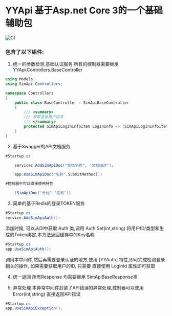 # YYApi 基于Asp.net Core 3的一个基础辅助包

![CI](https://github.com/YY-Tech/YYApi/workflows/CI/badge.svg)

### 包含了以下组件:

1. 统一的参数检测,基础认证服务
所有的控制器需要继承 YYApi.Controllers.BaseController

```C#
using Models;
using SimApi.Controllers;

namespace Controllers
{
    public class BaseController : SimApiBaseController
    {
        /// <summary>
        /// 获取登录用户信息
        /// </summary>
        protected SimApiLoginInfoItem LoginInfo => (SimApiLoginInfoItem) HttpContext.Items["LoginInfo"];
    }
}
```

2. 基于Swagger的API文档服务

```C#
#Startup.cs

	services.AddSimApiDoc("文档名称", "文档描述");

	app.UseSimApiDoc("名称",SubmitMethod[])

#控制器中可以直接使用特性

	[SimApiDoc("分组","名称")]
```

3. 简单的基于Redis的登录TOKEN服务

```C#
#Startup.cs
service.AddSimApiAuth();
```
添加时候, 可以从DI中获取 Auth 类,调用 Auth.Set(int,string) 将用户ID/类型和生成的Token绑定,本方法返回缓存中的Key名称

```C#
#Startup.cs
app.UseSimApiAuth();
```
调用本中间件,然后再需要登录认证的地方,使用 [YYAuth] 特性,即可完成检测登录相关的操作,
如果需要获取用户的ID, 只需要 直接使用 LoginId 属性即可获取

4. 统一返回
所有Response 均需要继承 SimApiBaseResponse类


5. 异常处理
本异常中间件封装了API错误的异常处理,控制器可以使用 Error(int,string) 直接返回API错误

```C#
#Startup.cs
app.UseSimApiException();
```